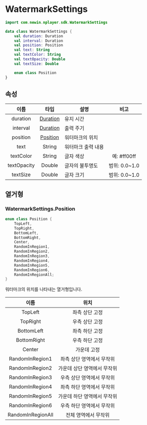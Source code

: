# WatermarkSettings

```kotlin
import com.newin.nplayer.sdk.WatermarkSettings
```

```kotlin
data class WatermarkSettings {
    val duration: Duration
    val interval: Duration
    val position: Position
    val text: String
    val textColor: String
    val textOpacity: Double
    val textSize: Double

    enum class Position
}
```

## 속성

| 이름 | 타입 | 설명 | 비고 |
|:--:|:--:|--|:--:|
|duration|[Duration](https://kotlinlang.org/api/latest/jvm/stdlib/kotlin.time/-duration/)|유지 시간||
|interval|[Duration](https://kotlinlang.org/api/latest/jvm/stdlib/kotlin.time/-duration/)|출력 주기||
|position|[Position](#watermarksettingsposition)|워터마크의 위치||
|text|String|워터마크 출력 내용||
|textColor|String|글자 색상|예: #ff00ff|
|textOpacity|Double|글자의 불투명도|범위: 0.0~1.0|
|textSize|Double|글자 크기|범위: 0.0~1.0|


## 열거형

### WatermarkSettings.Position
```kotlin
enum class Position {
    TopLeft,
    TopRight,
    BottomLeft,
    BottomRight,
    Center,
    RandomInRegion1,
    RandomInRegion2,
    RandomInRegion3,
    RandomInRegion4,
    RandomInRegion5,
    RandomInRegion6,
    RandomInRegionAll;
}
```
워터마크의 위치를 나타내는 열거형입니다.

| 이름 | 위치 |
|:--:|:--:|
|TopLeft|좌측 상단 고정|
|TopRight|우측 상단 고정|
|BottomLeft|좌측 하단 고정|
|BottomRight|우측 하단 고정|
|Center|가운데 고정|
|RandomInRegion1|좌측 상단 영역에서 무작위|
|RandomInRegion2|가운데 상단 영역에서 무작위|
|RandomInRegion3|우측 상단 영역에서 무작위|
|RandomInRegion4|좌측 하단 영역에서 무작위| 
|RandomInRegion5|가운데 하단 영역에서 무작위|
|RandomInRegion6|우측 하단 영역에서 무작위|
|RandomInRegionAll|전체 영역에서 무작위|
